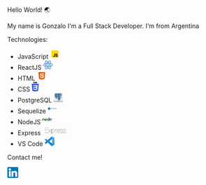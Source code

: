 Hello World! 🌏

My name is Gonzalo
I'm a Full Stack Developer. I'm from Argentina

Technologies:

- JavaScript <img height="22" src="./javascript.png">
- ReactJS <img height="22" src="./React.png">
- HTML <img height="22" src="./html.png">
- CSS <img height="22" src="./CSS3.png">
- PostgreSQL <img height="22" src="./postSQL.png">
- Sequelize <img height="22" src="./seq.png">
- NodeJS <img height="22" src="./node.png">
- Express <img height="22" src="./express.png">
- VS Code <img height="22" src="./vs.png">

Contact me!

<a href="https://www.linkedin.com/in/gonzalo-aveiro-03a3811a2/"> <img height="25" src="./link.png"> </a>
